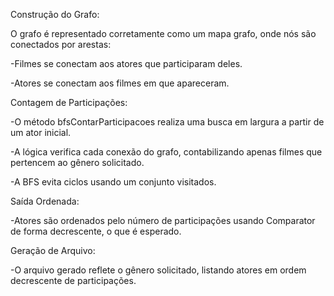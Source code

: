 Construção do Grafo:

O grafo é representado corretamente como um mapa grafo, onde nós são conectados por arestas:

-Filmes se conectam aos atores que participaram deles.

-Atores se conectam aos filmes em que apareceram.

Contagem de Participações:

-O método bfsContarParticipacoes realiza uma busca em largura a partir de um ator inicial.

-A lógica verifica cada conexão do grafo, contabilizando apenas filmes que pertencem ao gênero solicitado.

-A BFS evita ciclos usando um conjunto visitados.

Saída Ordenada:

-Atores são ordenados pelo número de participações usando Comparator de forma decrescente, o que é esperado.

Geração de Arquivo:

-O arquivo gerado reflete o gênero solicitado, listando atores em ordem decrescente de participações.
